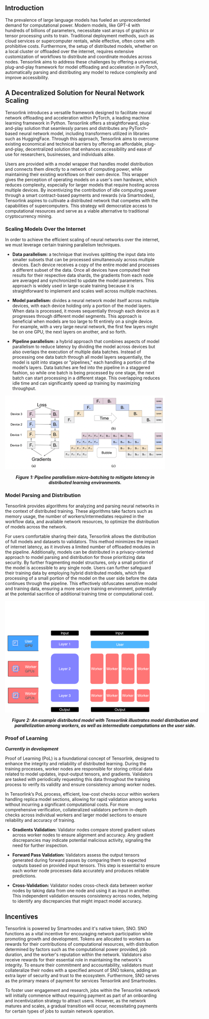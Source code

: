 ## Introduction

The prevalence of large language models has fueled an unprecedented demand for computational power. Modern models, like 
GPT-4 with hundreds of billions of parameters, necessitate vast arrays of graphics or tensor processing units to train. 
Traditional deployment methods, such as cloud services or supercomputer rentals, while effective, often come 
with prohibitive costs. Furthermore, the setup of distributed models, whether on a local cluster or offloaded over the 
internet, requires extensive customization of workflows to distribute and coordinate modules across nodes. Tensorlink 
aims to address these challenges by offering a universal, plug-and-play framework for model offloading and acceleration 
in PyTorch, automatically parsing and distributing any model to reduce complexity and improve accessibility. 


## A Decentralized Solution for Neural Network Scaling

Tensorlink introduces a versatile framework designed to facilitate neural network offloading and acceleration within 
PyTorch, a leading machine learning framework in Python. Tensorlink offers a straightforward, plug-and-play solution 
that seamlessly parses and distributes any PyTorch-based neural network model, including transformers utilized in 
libraries such as HuggingFace. Through this approach, Tensorlink aims to overcome existing economical and technical 
barriers by offering an affordable, plug-and-play, decentralized solution that enhances accessibility and ease of use 
for researchers, businesses, and individuals alike.

Users are provided with a model wrapper that handles model distribution and connects them directly to a network of 
computing power, while maintaining their existing workflows on their own device. This wrapper gives the perception of 
operating models on a user's own hardware, which reduces complexity, especially for larger models that require hosting
across multiple devices. By incentivizing the contribution of idle computing power through a smart contract-based 
payments and rewards (via Smartnodes), Tensorlink aspires to cultivate a distributed network that competes with the 
capabilities of supercomputers. This strategy will democratize access to computational resources and serve as a viable 
alternative to traditional cryptocurrency mining.


### Scaling Models Over the Internet

In order to achieve the efficient scaling of neural networks over the internet, we must leverage certain training 
parallelism techniques.

* **Data parallelism:** a technique that involves splitting the input data into smaller subsets that can be processed 
simultaneously across multiple devices. Each device receives a copy of the entire model and processes a different subset 
of the data. Once all devices have computed their results for their respective data shards, the gradients from each node
are averaged and synchronized to update the model parameters. This approach is widely used in large-scale training 
because it is straightforward to implement and scales well across multiple machines.


* **Model parallelism:** divides a neural network model itself across multiple devices, with each device holding only a 
portion of the model layers. When data is processed, it moves sequentially through each device as it progresses through 
different model segments. This approach is beneficial when models are too large to fit entirely on a single device. For 
example, with a very large neural network, the first few layers might be on one GPU, the next layers on another, and so 
forth.


* **Pipeline parallelism:**  a hybrid approach that combines aspects of model parallelism to reduce latency by dividing 
the model across devices but also overlaps the execution of multiple data batches. Instead of processing one data batch 
through all model layers sequentially, the model is split into stages or "pipelines," each handling a portion of the 
model’s layers. Data batches are fed into the pipeline in a staggered fashion, so while one batch is being processed by 
one stage, the next batch can start processing in a different stage. This overlapping reduces idle time and can 
significantly speed up training by maximizing throughput.

<div style="text-align: center; width: 520px; margin: 0 auto">
    <img src="docs/pipeline.png" alt="Distributed model architecture."/>
    <p style="font-style: italic;"><strong>Figure 1: Pipeline parallelism micro-batching to mitigate latency in distributed learning environments.</strong></p>
</div>


### Model Parsing and Distribution

Tensorlink provides algorithms for analyzing and parsing neural networks in the context of distributed training. These 
algorithms take factors such as memory usage, the number of workers/intermediates required in the workflow data, and 
available network resources, to optimize the distribution of models across the network.

For users comfortable sharing their data, Tensorlink allows the distribution of full models and datasets to validators. 
This method minimizes the impact of internet latency, as it involves a limited number of offloaded modules in the 
pipeline. Additionally, models can be distributed in a privacy-oriented approach to model parsing and distribution for 
those prioritizing data security. By further fragmenting model structures, only a small portion of the model is 
accessible to any single node. Users can further safeguard their training data by employing hybrid distributed models,
which the processing of a small portion of the model on the user side before the data continues through the pipeline. 
This effectively obfuscates sensitive model and training data, ensuring a more secure training environment, potentially 
at the potential sacrifice of additional training time or computational cost.

<div style="text-align: center; width: 650px; margin: 0 auto">
    <img src="docs/ML Flow Chart.png" alt="Distributed model architecture."/>
    <p style="font-style: italic;"><strong>Figure 2: An example distributed model with Tensorlink illustrates model 
distribution and parallelization among workers, as well as intermediate computations on the user side.</strong></p>
</div>

### Proof of Learning
***Currently in development***

Proof of Learning (PoL) is a foundational concept of Tensorlink, designed to enhance the integrity and reliability 
of distributed learning. During the training processes, worker nodes are responsible for storing critical data related 
to model updates, input-output tensors, and gradients. Validators are tasked with periodically requesting this data 
throughout the training process to verify its validity and ensure consistency among worker nodes.

In Tensorlink’s PoL process, efficient, low-cost checks occur within workers handling replica model sections, allowing 
for rapid validation among works without incurring a significant computational costs. For more comprehensive verification,
collateralized validators perform in-depth checks across individual workers and larger model sections to ensure 
reliability and accuracy of training.

* **Gradients Validation:** Validator nodes compare stored gradient values across worker nodes to ensure alignment and 
accuracy. Any gradient discrepancies may indicate potential malicious activity, signaling the need for further 
inspection.
  
* **Forward Pass Validation:** Validators assess the output tensors generated during forward passes by comparing them to
expected outputs based on provided input tensors. This step is essential to ensure each worker node processes data 
accurately and produces reliable predictions.

* **Cross-Validation:** Validator nodes cross-check data between worker nodes by taking data from one node and using it 
as input in another. This independent validation ensures consistency across nodes, helping to identify any discrepancies 
that might impact model accuracy.


## Incentives

Tensorlink is powered by Smartnodes and it's native token, SNO. SNO functions as a vital incentive for encouraging 
network participation while promoting growth and development. Tokens are allocated to workers as rewards for their 
contributions of computational resources, with distribution determined by factors such as the computational power 
provided, job duration, and the worker's reputation within the network. Validators also receive rewards for their 
essential role in maintaining the network's integrity. To ensure their commitment and accountability, validators must 
collateralize their nodes with a specified amount of SNO tokens, adding an extra layer of security and trust to the 
ecosystem. Furthermore, SNO serves as the primary means of payment for services Tensorlink and Smartnodes.

To foster user engagement and research, jobs within the Tensorlink network will initially commence without requiring 
payment as part of an onboarding and incentivization strategy to attract users. However, as the network matures and 
scales, a gradual transition will occur, necessitating payments for certain types of jobs to sustain network operation.
